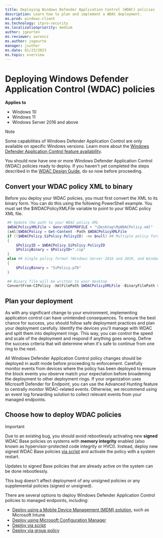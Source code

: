 ```yaml
---
title: Deploying Windows Defender Application Control (WDAC) policies
description: Learn how to plan and implement a WDAC deployment.
ms.prod: windows-client
ms.technology: itpro-security
ms.localizationpriority: medium
author: jgeurten
ms.reviewer: aaroncz
ms.author: jogeurte
manager: jsuther
ms.date: 01/23/2023
ms.topic: overview
---
```


# Deploying Windows Defender Application Control (WDAC) policies

**Applies to**

- Windows 10
- Windows 11
- Windows Server 2016 and above

> [!NOTE]
> Some capabilities of Windows Defender Application Control are only available on specific Windows versions. Learn more about the [Windows Defender Application Control feature availability](feature-availability.md).

You should now have one or more Windows Defender Application Control (WDAC) policies ready to deploy. If you haven't yet completed the steps described in the [WDAC Design Guide](windows-defender-application-control-design-guide.md), do so now before proceeding.

## Convert your WDAC policy XML to binary

Before you deploy your WDAC policies, you must first convert the XML to its binary form. You can do this using the following PowerShell example. You must set the $WDACPolicyXMLFile variable to point to your WDAC policy XML file.

   ```powershell
    ## Update the path to your WDAC policy XML
    $WDACPolicyXMLFile = $env:USERPROFILE + "\Desktop\MyWDACPolicy.xml"
    [xml]$WDACPolicy = Get-Content -Path $WDACPolicyXMLFile
    if (($WDACPolicy.SiPolicy.PolicyID) -ne $null) ## Multiple policy format (For Windows builds 1903+ only, including Server 2022)
    {
        $PolicyID = $WDACPolicy.SiPolicy.PolicyID
        $PolicyBinary = $PolicyID+".cip"
    }
    else ## Single policy format (Windows Server 2016 and 2019, and Windows 10 1809 LTSC)
    {
        $PolicyBinary = "SiPolicy.p7b"
    }
    
    ## Binary file will be written to your desktop
    ConvertFrom-CIPolicy -XmlFilePath $WDACPolicyXMLFile -BinaryFilePath $env:USERPROFILE\Desktop\$PolicyBinary
   ```

## Plan your deployment

As with any significant change to your environment, implementing application control can have unintended consequences. To ensure the best chance for success, you should follow safe deployment practices and plan your deployment carefully. Identify the devices you'll manage with WDAC and split them into deployment rings. This way, you can control the speed and scale of the deployment and respond if anything goes wrong. Define the success criteria that will determine when it's safe to continue from one ring to the next.

All Windows Defender Application Control policy changes should be deployed in audit mode before proceeding to enforcement. Carefully monitor events from devices where the policy has been deployed to ensure the block events you observe match your expectation before broadening the deployment to other deployment rings. If your organization uses Microsoft Defender for Endpoint, you can use the Advanced Hunting feature to centrally monitor WDAC-related events. Otherwise, we recommend using an event log forwarding solution to collect relevant events from your managed endpoints.

## Choose how to deploy WDAC policies

> [!IMPORTANT]
> Due to an existing bug, you should avoid rebootlessly activating new **signed** WDAC Base policies on systems with **memory integrity** enabled (also known as hypervisor-protected code integrity or HVCI). Instead, deploy new signed WDAC Base policies [via script](deployment/deploy-wdac-policies-with-script.md) and activate the policy with a system restart.
>
> Updates to signed Base policies that are already active on the system can be done rebootlessly.
>
> This bug doesn't affect deployment of any unsigned policies or any supplemental policies (signed or unsigned).

There are several options to deploy Windows Defender Application Control policies to managed endpoints, including:

- [Deploy using a Mobile Device Management (MDM) solution](deployment/deploy-windows-defender-application-control-policies-using-intune.md), such as Microsoft Intune
- [Deploy using Microsoft Configuration Manager](deployment/deploy-wdac-policies-with-memcm.md)
- [Deploy via script](deployment/deploy-wdac-policies-with-script.md)
- [Deploy via group policy](deployment/deploy-windows-defender-application-control-policies-using-group-policy.md)
